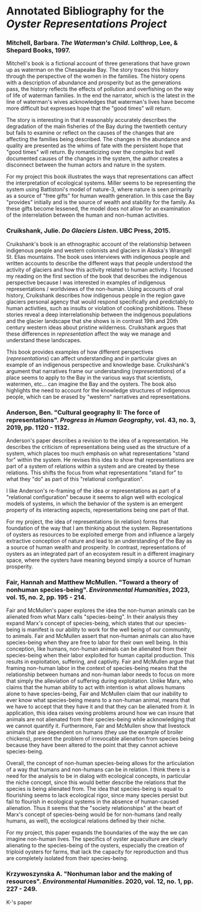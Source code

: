 # Annotated Bibliography for the *Oyster Representations Project*

### Mitchell, Barbara. *The Waterman's Child*. Lolthrop, Lee, & Shepard Books, 1997.

Mitchell's book is a fictional account of three generations that have grown up as waterman on the Chesapeake Bay. The story traces this history through the perspective of the women in the families. The history opens with a description of abundance and prosperity but as the generations pass, the history reflects the effects of pollution and overfishing on the way of life of waterman families. In the end the narrator, which is the latest in the line of waterman's wives acknowledges that waterman's lives have become more difficult but expresses hope that the "good times" will return.

The story is interesting in that it reasonably accurately describes the degradation of the main fisheries of the Bay during the twentieth century but fails to examine or reflect on the causes of the changes that are affecting the families being described. The changes in the abundance and quality are presented as the whims of fate with the persistent hope that "good times" will return. By romanticizing over the complex but well documented causes of the changes in the system, the author creates a disconnect between the human actors and nature in the system.

For my project this book illustrates the ways that representations can affect the interpretation of ecological systems. Miller seems to be representing the system using Battistoni's model of nature-3, where nature is seen primarily as a source of "free gifts" for human wealth generation. In this case the Bay "provides" initially and is the source of wealth and stability for the family. As these gifts become lessened, the model does not allow for an examination of the interrelation between the human and non-human activities.

### Cruikshank, Julie. *Do Glaciers Listen*. UBC Press, 2015.

Cruikshank's book is an ethnographic account of the relationship between indigenous people and western colonists and glaciers in Alaska's Wrangell St. Elias mountains. The book uses interviews with indigenous people and written accounts to describe the different ways that people understood the activity of glaciers and how this activity related to human activity. I focused my reading on the first section of the book that describes the indigenous perspective because I was interested in examples of indigenous representations / worldviews of the non-human. Using accounts of oral history, Cruikshank describes how indigenous people in the region gave glaciers personal agency that would respond specifically and predictably to human activities, such as insults or violation of cooking prohibitions. These stories reveal a deep interrelationship between the indigenous populations and the glacier landscape that she shows is in contrast 19th and 20th century western ideas about pristine wilderness. Cruikshank argues that these differences in *representation* affect the way we manage and understand these landscapes.

This book provides examples of how different perspectives (*representations*) can affect understanding and in particular gives an example of an indigenous perspective and knowledge base. Cruikshank's argument that narratives frame our understanding (*representations*) of a place seems to apply to the Bay in the various ways that scientists, watermen, etc... can imagine the Bay and the oysters. The book also highlights the need to account for the knowledge structures of indigenous people, which can be erased by "western" narratives and representations.

### Anderson, Ben. "Cultural geography II: The force of representations". *Progress in Human Geography*, vol. 43, no. 3, 2019, pp. 1120 - 1132.

Anderson's paper describes a revision to the idea of a representation. He describes the criticism of representations being used as the structure of a system, which places too much emphasis on what representations "stand for" within the system. He revises this idea to show that representations are part of a system of relations within a system and are created by these relations. This shifts the focus from what representations "stand for" to what they "do" as part of this "relational configuration".

I like Anderson's re-framing of the idea or representations as part of a "relational configuration" because it seems to align well with ecological models of systems, in which the behavior of the system is an emergent property of its interacting aspects, representations being one part of that.

For my project, the idea of representations (in relation) forms that foundation of the way that I am thinking about the system. Representations of oysters as resources to be exploited emerge from and influence a largely extractive conception of nature and lead to an understanding of the Bay as a source of human wealth and prosperity. In contrast, representations of oysters as an integrated part of an ecosystem result in a different imaginary space, where the oysters have meaning beyond simply a source of human prosperity.

### Fair, Hannah and Matthew McMullen. "Toward a theory of nonhuman species-being". *Environmental Humanities*, 2023,  vol. 15, no. 2, pp. 195 - 214.

Fair and McMullen's paper explores the idea the non-human animals can be alienated from what Marx calls "species-being". In their analysis they expand Marx's concept of species-being, which states that our species-being is manifest is our ability to work for the well being of our community, to animals. Fair and McMullen assert that non-human animals can also have species-being when they are free to labor for their own well being. In this conception, like humans, non-human animals can be alienated from their species-being when their labor exploited for human capital production. This results in exploitation, suffering, and captivity. Fair and McMullen argue that framing non-human labor in the context of species-being means that the relationship between humans and non-human labor needs to focus on more that simply the alleviation of suffering during exploitation. Unlike Marx, who claims that the human ability to act with intention is what allows humans alone to have species-being, Fair and McMullen claim that our inability to ever know what species-being means to a non-human animal, means that we have to accept that they have it and that they can be alienated from it. In application, this idea raises vexing problems around how we can insure that animals are not alienated from their species-being while acknowledging that we cannot quantify it. Furthermore, Fair and McMullen show that livestock animals that are dependent on humans (they use the example of broiler chickens), present the problem of irrevocable alienation from species being because they have been altered to the point that they cannot achieve species-being.

Overall, the concept of non-human species-being allows for the articulation of a way that humans and non-humans can be in relation. I think there is a need for the analysis to be in dialog with ecological concepts, in particular the niche concept, since this would better describe the relations that the species is being alienated from. The idea that species-being is equal to flourishing seems to lack ecological rigor, since many species persist but fail to flourish in ecological systems in the absence of human-caused alienation. Thus it seems that the "society relationships" at the heart of Marx's concept of species-being would be for non-humans (and really humans, as well), the ecological relations defined by their niche.

For my project, this paper expands the boundaries of the way the we can imagine non-human lives. The specifics of oyster aquaculture are clearly alienating to the species-being of the oysters, especially the creation of triploid oysters for farms, that lack the capacity for reproduction and thus are completely isolated from their species-being.

### Krzywoszynska A. "Nonhuman labor and the making of resources". *Environmental Humanities*. 2020, vol. 12, no. 1, pp. 227 - 249.

K-'s paper 
